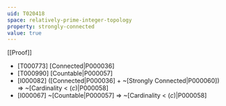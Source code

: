 ```yaml
---
uid: T020418
space: relatively-prime-integer-topology
property: strongly-connected
value: true
---
```

[[Proof]]

* [T000773] [Connected|P000036]
* [T000990] [Countable|P000057]
* [I000082] ([Connected|P000036] + ~[Strongly Connected|P000060]) => ~[Cardinality < $\mathfrak(c)$|P000058]
* [I000067] ~[Countable|P000057] => ~[Cardinality < $\mathfrak(c)$|P000058]

